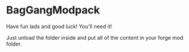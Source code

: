 # BagGangModpack
Have fun lads and good luck!
You'll need it!

Just unload the folder inside and put all of the content in your forge mod folder.
